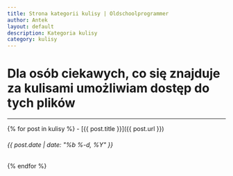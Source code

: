 ```yaml
---
title: Strona kategorii kulisy | Oldschoolprogrammer
author: Antek
layout: default
description: Kategoria kulisy
category: kulisy
---
```

# Dla osób ciekawych, co się znajduje za kulisami umożliwiam dostęp do tych plików
-----

{% for post in kulisy %}
    - [{{ post.title }}]({{ post.url }})
###### {{ post.date | date: "%b %-d, %Y" }}
{% endfor %}
